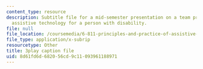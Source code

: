 ```yaml
---
content_type: resource
description: Subtitle file for a mid-semester presentation on a team project to develop
  assistive technology for a person with disability.
file: null
file_location: /coursemedia/6-811-principles-and-practice-of-assistive-technology-fall-2014/8d61fd6d682056cd9c11093961188971_EWjWv1YBB7A.vtt
file_type: application/x-subrip
resourcetype: Other
title: 3play caption file
uid: 8d61fd6d-6820-56cd-9c11-093961188971
---
```

